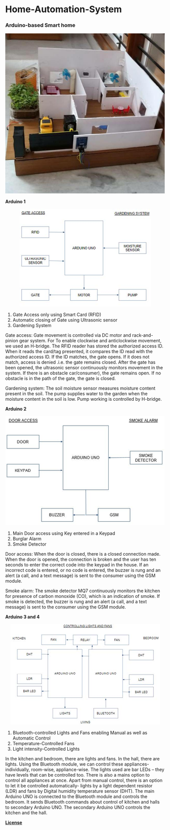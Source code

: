 # Home-Automation-System
### **Arduino-based Smart home**

<p align="center">
  <img src="Block diagrams/Finallook.jpeg">
</p>

**Arduino 1**
<p align="center">
  <img src="Block diagrams/Arduino1.jpg">
</p>

1. Gate Access only using Smart Card (RFID)
2. Automatic closing of Gate using Ultrasonic sensor
3. Gardening System

Gate access: Gate movement is controlled via DC motor and rack-and-pinion gear system. For To enable clockwise and anticlockwise movement, we used an H-bridge. The RFID reader has stored the authorized access ID. When it reads the card/tag presented, it compares the ID read with the authorized access ID. If the ID matches, the gate opens. If it does not match, access is denied .i.e. the gate remains closed. After the gate has been opened, the ultrasonic sensor continuously monitors movement in the system. If there is an obstacle car/consumer), the gate remains open. If no obstacle is in the path of the gate, the gate is closed.

Gardening system: The soil moisture sensor measures moisture content present in the soil. The pump supplies water to the garden when the moisture content in the soil is low. Pump working is controlled by H-bridge.

**Arduino 2**
<p align="center">
  <img src="Block diagrams/Arduino2.jpg">
</p>

1. Main Door access using Key entered in a Keypad
2. Burglar Alarm
3. Smoke Detector

Door access: When the door is closed, there is a closed connection made. When the door is opened, the connection is broken and the user has ten seconds to enter the correct code into the keypad in the house. If an incorrect code is entered, or no code is entered, the buzzer is rung and an alert (a call, and a text message) is sent to the consumer using the GSM module.

Smoke alarm: The smoke detector MQ7 continuously monitors the kitchen for presence of carbon monoxide (CO), which is an indication of smoke. If smoke is detected, the buzzer is rung and an alert (a call, and a text message) is sent to the consumer using the GSM module.

**Arduino 3 and 4**
<p align="center">
  <img src="Block diagrams/Arduino3&4.jpg">
</p>

1. Bluetooth-controlled Lights and Fans enabling Manual as well as Automatic Control
2. Temperature-Controlled Fans
3. Light intensity-Controlled Lights

In the kitchen and bedroom, there are lights and fans. In the hall, there are lights. Using the Bluetooth module, we can control these appliances- individually, room-wise, appliance-wise. The lights used are bar LEDs – they have levels that can be controlled too. There is also a mains option to control all appliances at once. Apart from manual control, there is an option to let it be controlled automatically- lights by a light dependent resistor (LDR) and fans by Digital humidity temperature sensor (DHT). The main Arduino UNO is connected to the Bluetooth module and controls the bedroom. It sends Bluetooth commands about control of kitchen and halls to secondary Arduino UNO. The secondary Arduino UNO controls the kitchen and the hall.

**[License](/LICENSE.md)**
